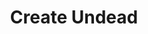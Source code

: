 ---
title: "Create Undead"
permalink: /spells/create-undead/
tags:
  - Spell
available_for:
  - Cleric
  - Warlock
  - Wizard
level: "6th Level"
school: "Necromancy"
range: "10 ft"
comp:
  - V
  - S
  - M
material: "one clay pot filled with grave dirt, one clay pot filled with brackish water, and one 150 gp black onyx stone for each corpse."
cast_time: "1 Minute"
description: |
  You can cast this spell only at night. Choose up to three corpses of Medium or Small humanoids within range. Each corpse becomes a ghoul under your control. (The DM has game statistics for these creatures.)

  As a bonus action on each of your turns, you can mentally command any creature you animated with this spell if the creature is within 120 feet of you (if you control multiple creatures, you can command any or all of them at the same time, issuing the same command to each one). You decide what action the creature will take and where it will move during its next turn, or you can issue a general command, such as to guard a particular chamber or corridor. If you issue no commands, the creature only defends itself against hostile creatures. Once given an order, the creature continues to follow it until its task is complete.

  The creature is under your control for 24 hours, after which it stops obeying any command you have given it. To maintain control of the creature for another 24 hours, you must cast this spell on the creature before the current 24-hour period ends. This use of the spell reasserts your control over up to three creatures you have animated with this spell, rather than animating new ones.

  **At higher levels.** When you cast this spell using a 7th-level spell slot, you can animate or reassert control over four ghouls. When you cast this spell using an 8th-level spell slot, you can animate or reassert control over five ghouls or two ghasts or wights. When you cast this spell using a 9th-level spell slot, you can animate or reassert control over six ghouls, three ghasts or wights, or two mummies.
excerpt: "You can cast this spell only at night."
source: "Basic Rules"
---